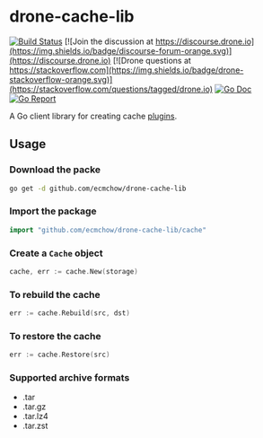 # drone-cache-lib

[![Build Status](http://beta.drone.io/api/badges/drone/drone-cache-lib/status.svg)](http://beta.drone.io/drone/drone-cache-lib)
[![Join the discussion at https://discourse.drone.io](https://img.shields.io/badge/discourse-forum-orange.svg)](https://discourse.drone.io)
[![Drone questions at https://stackoverflow.com](https://img.shields.io/badge/drone-stackoverflow-orange.svg)](https://stackoverflow.com/questions/tagged/drone.io)
[![Go Doc](https://godoc.org/github.com/ecmchow/drone-cache-lib?status.svg)](http://godoc.org/github.com/ecmchow/drone-cache-lib)
[![Go Report](https://goreportcard.com/badge/github.com/ecmchow/drone-cache-lib)](https://goreportcard.com/report/github.com/ecmchow/drone-cache-lib)

A Go client library for creating cache [plugins](http://plugins.drone.io).

## Usage

### Download the packe

```bash
go get -d github.com/ecmchow/drone-cache-lib
```

### Import the package

```Go
import "github.com/ecmchow/drone-cache-lib/cache"
```

### Create a `Cache` object

```Go
cache, err := cache.New(storage)
```

### To rebuild the cache

```Go
err := cache.Rebuild(src, dst)
```

### To restore the cache

```Go
err := cache.Restore(src)
```

### Supported archive formats

- .tar
- .tar.gz
- .tar.lz4
- .tar.zst
